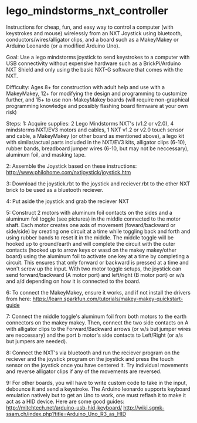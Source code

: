 # lego_mindstorms_nxt_controller
Instructions for cheap, fun, and easy way to control a computer (with keystrokes and mouse) wirelessly from an NXT Joystick using bluetooth, conductors/wires/alligator clips, and a board such as a MakeyMakey or Arduino Leonardo (or a modified Arduino Uno).


Goal: 
Use a lego mindstorms joystick to send keystrokes to a computer with USB connectivity without expensive hardware such as a BrickPi/Arduino NXT Shield and only using the basic NXT-G software that comes with the NXT.


Difficulty:
Ages 8+ for construction with adult help and use with a MakeyMakey, 12+ for modifying the design and programming to customize further, and 15+ to use non-MakeyMakey boards (will require non-graphical programming knowledge and possibly flashing board firmware at your own risk)


Steps: 
1: Acquire supplies: 2 Lego Mindstorms NXT's (v1.2 or v2.0), 4 mindstorms NXT/EV3 motors and cables, 1 NXT v1.2 or v2.0 touch sensor and cable, a MakeyMakey (or other board as mentioned above), a lego kit with similar/actual parts included in the NXT/EV3 kits, alligator clips (6-10), rubber bands, breadboard jumper wires (6-10, but may not be neccessary), aluminum foil, and masking tape. 

2: Assemble the Joystick based on these instructions: http://www.philohome.com/nxtjoystick/joystick.htm

3: Download the joystick.rbt to the joystick and reciever.rbt to the other NXT brick to be used as a bluetooth reciever.

4: Put aside the joystick and grab the reciever NXT

5: Construct 2 motors with aluminum foil contacts on the sides and a aluminum foil toggle (see pictures) in the middle connected to the motor shaft. Each motor creates one axis of movement (foward/backward or side/side) by creating one circuit at a time while toggling back and forth and using rubber bands to reset it in the middle. The middle toggle will be hooked up to ground/earth and will complete the circuit with the outer contacts (hooked up to arrow keys or wasd on the makey makey/other board) using the aluminum foil to activate one key at a time by completing a circuit. This ensures that only forward or backward is pressed at a time and won't screw up the input. With two motor toggle setups, the joystick can send forward/backward (A motor port) and left/right (B motor port) or w/s and a/d depending on how it is connected to the board.

6: To connect the MakeyMakey, ensure it works, and if not install the drivers from here: https://learn.sparkfun.com/tutorials/makey-makey-quickstart-guide

7: Connect the middle toggle's aluminum foil from both motors to the earth connectors on the makey makey. Then, connect the two side contacts on A with alligator clips to the Forward/Backward arrows (or w/s but jumper wires are neccessary) and the port b motor's side contacts to Left/Right (or a/s but jumpers are needed).

8: Connect the NXT's via bluetooth and run the reciever program on the reciever and the joystick program on the joystick and press the touch sensor on the joystick once you have centered it. Try individual movements and reverse alligator clips if any of the movements are reversed.

9: For other boards, you will have to write custom code to take in the input, debounce it and send a keystroke. The Arduino leonardo supports keyboard emulation natively but to get an Uno to work, one must reflash it to make it act as a HID device. Here are some good guides: http://mitchtech.net/arduino-usb-hid-keyboard/ http://wiki.sgmk-ssam.ch/index.php?title=Arduino_Uno_R3_as_HID 
